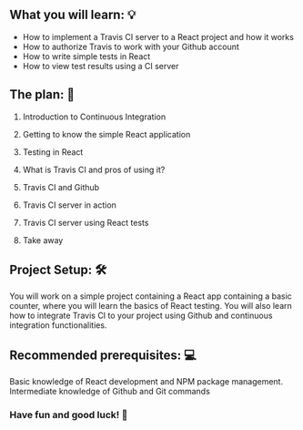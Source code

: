## What you will learn: 💡

- How to implement a Travis CI server to a React project and how it works
- How to authorize Travis to work with your Github account
- How to write simple tests in React
- How to view test results using a CI server

## The plan: 📓
1. Introduction to Continuous Integration

2. Getting to know the simple React application

3. Testing in React

4. What is Travis CI and pros of using it?

5. Travis CI and Github

6. Travis CI server in action

7. Travis CI server using React tests 

8. Take away

## Project Setup: 🛠
You will work on a simple project containing a React app containing a basic counter, where you will learn the basics of React testing. You will also learn how to integrate Travis CI to your project using Github and continuous integration functionalities.


## Recommended prerequisites: 💻
 Basic knowledge of React development and NPM package management.
 Intermediate knowledge of Github and Git commands


### Have fun and good luck! 🎉



